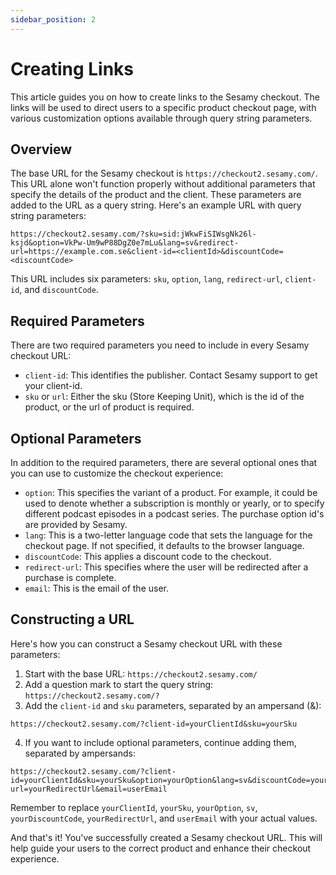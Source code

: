 ```yaml
---
sidebar_position: 2
---
```


# Creating Links

This article guides you on how to create links to the Sesamy checkout. The links will be used to direct users to a specific product checkout page, with various customization options available through query string parameters.

## Overview

The base URL for the Sesamy checkout is `https://checkout2.sesamy.com/`. This URL alone won't function properly without additional parameters that specify the details of the product and the client. These parameters are added to the URL as a query string. Here's an example URL with query string parameters:

```
https://checkout2.sesamy.com/?sku=sid:jWkwFiSIWsgNk26l-ksjd&option=VkPw-Um9wP88DgZ0e7mLu&lang=sv&redirect-url=https://example.com.se&client-id=<clientId>&discountCode=<discountCode>
```

This URL includes six parameters: `sku`, `option`, `lang`, `redirect-url`, `client-id`, and `discountCode`.

## Required Parameters

There are two required parameters you need to include in every Sesamy checkout URL:

- `client-id`: This identifies the publisher. Contact Sesamy support to get your client-id.
- `sku` or `url`: Either the sku (Store Keeping Unit), which is the id of the product, or the url of product is required.

## Optional Parameters

In addition to the required parameters, there are several optional ones that you can use to customize the checkout experience:

- `option`: This specifies the variant of a product. For example, it could be used to denote whether a subscription is monthly or yearly, or to specify different podcast episodes in a podcast series. The purchase option id's are provided by Sesamy.
- `lang`: This is a two-letter language code that sets the language for the checkout page. If not specified, it defaults to the browser language.
- `discountCode`: This applies a discount code to the checkout.
- `redirect-url`: This specifies where the user will be redirected after a purchase is complete.
- `email`: This is the email of the user.

## Constructing a URL

Here's how you can construct a Sesamy checkout URL with these parameters:

1. Start with the base URL: `https://checkout2.sesamy.com/`
2. Add a question mark to start the query string: `https://checkout2.sesamy.com/?`
3. Add the `client-id` and `sku` parameters, separated by an ampersand (&):

```
https://checkout2.sesamy.com/?client-id=yourClientId&sku=yourSku
```

4. If you want to include optional parameters, continue adding them, separated by ampersands:

```
https://checkout2.sesamy.com/?client-id=yourClientId&sku=yourSku&option=yourOption&lang=sv&discountCode=yourDiscountCode&redirect-url=yourRedirectUrl&email=userEmail
```

Remember to replace `yourClientId`, `yourSku`, `yourOption`, `sv`, `yourDiscountCode`, `yourRedirectUrl`, and `userEmail` with your actual values.

And that's it! You've successfully created a Sesamy checkout URL. This will help guide your users to the correct product and enhance their checkout experience.
